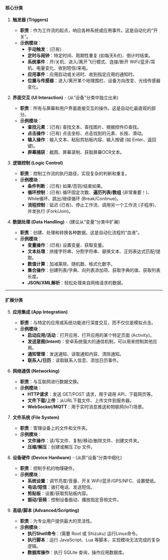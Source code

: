 #### 核心分类

1.  **触发器 (Triggers)**
    * **职责**：作为工作流的起点，响应各种系统或应用事件。这是自动化的“开关”。
    * **示例模块**：
        * **手动触发**：(已有)
        * **定时与闹钟**：特定时间、周期性重复 (如每天8点)、倒计时结束。
        * **系统事件**：开/关机、进入/离开飞行模式、连接/断开 WiFi/蓝牙/耳机、电量变化、收到短信/来电。
        * **应用事件**：应用启动或关闭时、收到指定应用的通知时。
        * **位置与传感器**：进入/离开某个地理围栏、设备方向改变、光线传感器变化。

2.  **界面交互 (UI Interaction)** - (从“设备”分类中独立出来)
    * **职责**：所有与屏幕和用户界面直接交互的操作。这是自动化最直观的部分。
    * **示例模块**：
        * **查找元素**：(已有) 查找文本、查找图片、根据控件ID查找。
        * **点击操作**：(已有) 点击坐标、点击找到的元素、长按、滑动。
        * **输入操作**：输入文本、粘贴剪贴板内容、输入按键 (如 Enter、返回键)。
        * **屏幕捕获**：截图、屏幕录制、获取屏幕OCR文本。

3.  **逻辑控制 (Logic Control)**
    * **职责**：控制工作流的执行路径，实现复杂的判断和重复。
    * **示例模块**：
        * **条件判断**：(已有) 如果/否则/结束如果。
        * **循环控制**：(已有) 循环固定次数、**遍历列表/数组** (非常重要！)、While循环、跳出/继续循环 (Break/Continue)。
        * **流程控制**：延迟 (已有)、停止工作流、调用另一个工作流 (子程序)、并发执行 (Fork/Join)。

4.  **数据处理 (Data Handling)** - (建议从“变量”分类中扩展)
    * **职责**：创建、处理和转换各种数据。这是自动化流程的“血液”。
    * **示例模块**：
        * **变量操作**：(已有) 设置变量、获取变量。
        * **文本处理**：拼接字符串、分割字符串、替换文本、正则表达式匹配/提取。
        * **数值计算**：加减乘除、随机数、格式化数字。
        * **集合操作**：创建列表/字典、向列表添加项、获取字典的值、获取列表长度。
        * **JSON/XML解析**：轻松处理来自网络请求的数据。

---

#### 扩展分类

5.  **应用集成 (App Integration)**
    * **职责**：与特定的应用或系统功能进行深度交互，而不仅仅是模拟点击。
    * **示例模块**：
        * **启动应用/活动**：打开应用、打开应用的某个特定页面 (Activity)。
        * **发送意图(Intent)**：安卓系统强大的通信机制，可以用来控制其他应用。
        * **通知管理**：发送通知、读取通知内容、清除通知。
        * **联系人/日历**：读取联系人信息、添加日历事件。

6.  **网络通信 (Networking)**
    * **职责**：与互联网进行数据交换。
    * **示例模块**：
        * **HTTP请求**：发送 GET/POST 请求，用于调用 API、下载网页等。
        * **文件下载/上传**：从URL下载文件、上传文件到服务器。
        * **WebSocket/MQTT**：用于实时消息推送和物联网(IoT)场景。

7.  **文件系统 (File System)**
    * **职责**：管理设备上的文件和文件夹。
    * **示例模块**：
        * **文件操作**：读/写文件、复制/移动/删除文件、创建文件夹。
        * **压缩/解压**：创建或解压 Zip 文件。

8.  **设备硬件 (Device Hardware)** - (从原“设备”分类中细化)
    * **职责**：控制手机的物理硬件。
    * **示例模块**：
        * **系统设置**：调节亮度/音量、开关 WiFi/蓝牙/GPS/NFC、设置壁纸。
        * **电话/短信**：拨打电话、发送短信。
        * **剪贴板**：设置/获取剪贴板内容。
        * **振动/音频**：控制设备振动、播放指定音频文件。

9.  **高级/脚本 (Advanced/Scripting)**
    * **职责**：为专业用户提供最大的灵活性。
    * **示例模块**：
        * **执行Shell命令**：(需要 Root 或 Shizuku) 运行Linux命令。
        * **执行脚本**：运行 JavaScript、Lua 等脚本，实现模块无法完成的复杂逻辑。
        * **数据库操作**：执行 SQLite 查询，操作应用数据库。
